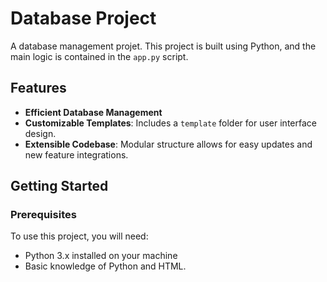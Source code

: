 # Database Project

A database management projet. This project is built using Python, and the main logic is contained in the `app.py` script.

## Features
- **Efficient Database Management**
- **Customizable Templates**: Includes a `template` folder for user interface design.
- **Extensible Codebase**: Modular structure allows for easy updates and new feature integrations.

## Getting Started

### Prerequisites
To use this project, you will need:
- Python 3.x installed on your machine
- Basic knowledge of Python and HTML.

